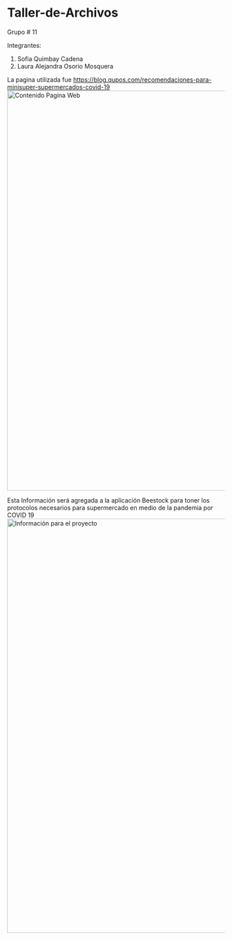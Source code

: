 # Taller-de-Archivos
Grupo # 11

Integrantes:
1. Sofia Quimbay Cadena
2. Laura Alejandra Osorio Mosquera


 La pagina utilizada fue https://blog.qupos.com/recomendaciones-para-minisuper-supermercados-covid-19
 <img width="923" alt="Contenido Pagina Web" src="https://user-images.githubusercontent.com/72474545/101844734-1c4e9580-3b1b-11eb-8d89-2a2212c473bf.png">

Esta Información será agregada a la aplicación Beestock para toner los protocolos necesarios para supermercado en medio de la pandemia por COVID 19 
<img width="956" alt="Información para el proyecto" src="https://user-images.githubusercontent.com/72474545/101845066-bd3d5080-3b1b-11eb-8d6e-38813299ee52.png">
